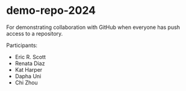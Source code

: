 # demo-repo-2024

For demonstrating collaboration with GitHub when everyone has push access to a repository.

Participants:

-   Eric R. Scott
-   Renata Diaz
-   Kat Harper
-   Dapha Uni
-   Chi Zhou
